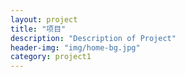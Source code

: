```yaml
---
layout: project
title: "项目"
description: "Description of Project"
header-img: "img/home-bg.jpg"
category: project1
---
```

